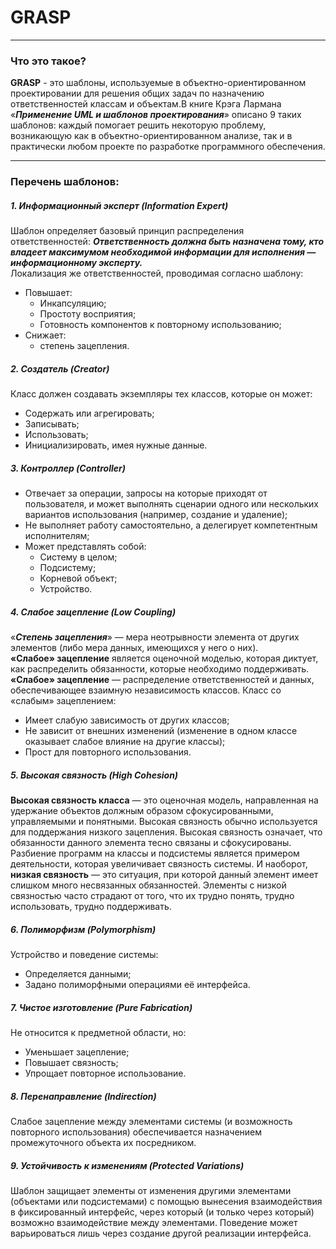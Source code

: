 # GRASP

---

### Что это такое?

__GRASP__ - это шаблоны, используемые в объектно-ориентированном проектировании для решения общих задач по назначению ответственностей классам и объектам.В книге Крэга Лармана «___Применение UML и шаблонов проектирования___» описано 9 таких шаблонов: каждый помогает решить некоторую проблему, возникающую как в объектно-ориентированном анализе, так и в практически любом проекте по разработке программного обеспечения.

---

### Перечень шаблонов:
##### 1. Информационный эксперт (Information Expert)
Шаблон определяет базовый принцип распределения ответственностей: ___Ответственность должна быть назначена тому, кто владеет максимумом необходимой информации для исполнения — информационному эксперту.___
<br>
Локализация же ответственностей, проводимая согласно шаблону:
+   Повышает:
    *    Инкапсуляцию;
    *    Простоту восприятия;
    *    Готовность компонентов к повторному использованию;
+   Снижает:
    *    степень зацепления.

##### 2. Создатель (Creator)
Класс должен создавать экземпляры тех классов, которые он может:
+   Содержать или агрегировать;
+   Записывать;
+   Использовать;
+   Инициализировать, имея нужные данные.

##### 3. Контроллер (Controller)
* Отвечает за операции, запросы на которые приходят от пользователя, и может выполнять сценарии одного или нескольких вариантов использования (например, создание и удаление);
* Не выполняет работу самостоятельно, а делегирует компетентным исполнителям;
* Может представлять собой:
    + Систему в целом;
    + Подсистему;
    + Корневой объект;
    + Устройство.

##### 4. Слабое зацепление (Low Coupling)
«___Степень зацепления___» — мера неотрывности элемента от других элементов (либо мера данных, имеющихся у него о них).
<br>__«Слабое» зацепление__ является оценочной моделью, которая диктует, как распределить обязанности, которые необходимо поддерживать.
<br>__«Слабое» зацепление__ — распределение ответственностей и данных, обеспечивающее взаимную независимость классов. Класс со «слабым» зацеплением:
+   Имеет слабую зависимость от других классов;
+   Не зависит от внешних изменений (изменение в одном классе оказывает слабое влияние на другие классы);
+   Прост для повторного использования.

##### 5. Высокая связность (High Cohesion)
__Высокая связность класса__ — это оценочная модель, направленная на удержание объектов должным образом сфокусированными, управляемыми и понятными. Высокая связность обычно используется для поддержания низкого зацепления. Высокая связность означает, что обязанности данного элемента тесно связаны и сфокусированы. Разбиение программ на классы и подсистемы является примером деятельности, которая увеличивает связность системы.
И наоборот, __низкая связность__ — это ситуация, при которой данный элемент имеет слишком много несвязанных обязанностей. Элементы с низкой связностью часто страдают от того, что их трудно понять, трудно использовать, трудно поддерживать.

##### 6. Полиморфизм (Polymorphism)
Устройство и поведение системы:
+ Определяется данными;
+ Задано полиморфными операциями её интерфейса.

##### 7. Чистое изготовление (Pure Fabrication)
Не относится к предметной области, но:
+ Уменьшает зацепление;
+ Повышает связность;
+ Упрощает повторное использование.

##### 8. Перенаправление (Indirection)
Слабое зацепление между элементами системы (и возможность повторного использования) обеспечивается назначением промежуточного объекта их посредником.

##### 9. Устойчивость к изменениям (Protected Variations)
Шаблон защищает элементы от изменения другими элементами (объектами или подсистемами) с помощью вынесения взаимодействия в фиксированный интерфейс, через который (и только через который) возможно взаимодействие между элементами. Поведение может варьироваться лишь через создание другой реализации интерфейса.